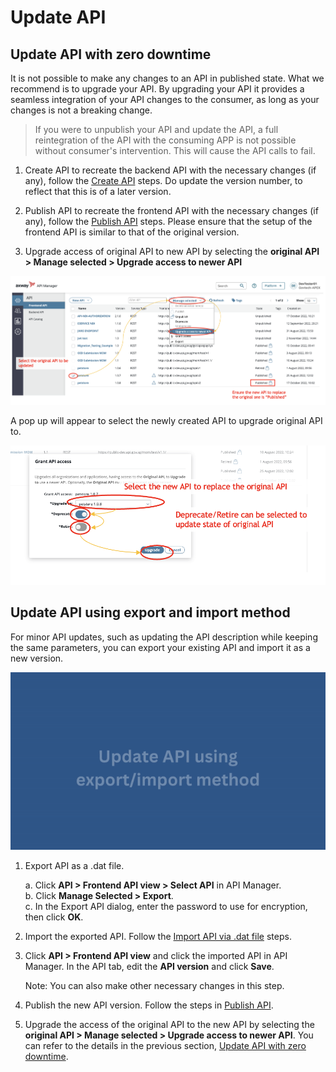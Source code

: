 # Update API

## Update API with zero downtime

It is not possible to make any changes to an API in published state. What we recommend is to upgrade your API. By upgrading your API it provides a seamless integration of your API changes to the consumer, as long as your changes is not a breaking change.

> If you were to unpublish your API and update the API, a full reintegration of the API with the consuming APP is not possible without consumer's intervention. This will cause the API calls to fail.

1. Create API to recreate the backend API with the necessary changes (if any), follow the [Create API](sections/publishing/create-api.md) steps. Do update the version number, to reflect that this is of a later version.

2. Publish API to recreate the frontend API with the necessary changes (if any), follow the [Publish API](sections/publishing/publish-api.md) steps. Please ensure that the setup of the frontend API is similar to that of the original version.

3. Upgrade access of original API to new API by selecting the **original API > Manage selected > Upgrade access to newer API**

![backend-api](./_assets/update-api/upgrade-access-to-newer-api.png)

A pop up will appear to select the newly created API to upgrade original API to.

![backend-api](./_assets/update-api/upgrade-access-to-newer-api-2.png)

## Update API using export and import method

For minor API updates, such as updating the API description while keeping the same parameters, you can export your existing API and import it as a new version.

![export-import](./_assets/update-api/update-api-import-export.gif)

1. Export API as a .dat file.

    a. Click **API > Frontend API view > Select API** in API Manager.<br>
    b. Click **Manage Selected > Export**.<br>
    c. In the Export API dialog, enter the password to use for encryption, then click **OK**.

2. Import the exported API. Follow the [Import API via .dat file](sections/publishing/publish-api?id=import-api-via-dat-file) steps.

3. Click **API > Frontend API view** and click the imported API in API Manager. In the API tab, edit the **API version** and click **Save**.

    Note: You can also make other necessary changes in this step.

4. Publish the new API version. Follow the steps in [Publish API](sections/publishing/publish-api?id=publish-api).

5. Upgrade the access of the original API to the new API by selecting the **original API > Manage selected > Upgrade access to newer API**. You can refer to the details in the previous section, [Update API with zero downtime](#update-api-with-zero-downtime).

